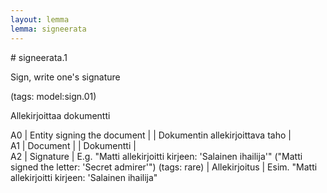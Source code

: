 ```yaml
---
layout: lemma
lemma: signeerata
---
```


<div class="sense">
# <span class="sensename">signeerata.1</span>

<span class="description">Sign, write one's signature</span>

(tags: model:sign.01)

<span class="description">Allekirjoittaa dokumentti</span>

A0 | Entity signing the document |   | Dokumentin allekirjoittava taho |  
A1 | Document |   | Dokumentti |  
A2 | Signature | E.g. "Matti allekirjoitti kirjeen: 'Salainen ihailija'" ("Matti signed the letter: 'Secret admirer'") (tags: rare) | Allekirjoitus | Esim. "Matti allekirjoitti kirjeen: 'Salainen ihailija"

</div>

